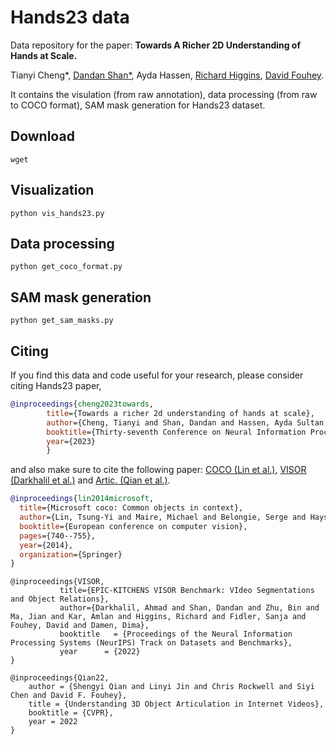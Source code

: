 # Hands23 data

Data repository for the paper: **Towards A Richer 2D Understanding of Hands at Scale.**

Tianyi Cheng*, [Dandan Shan*](https://ddshan.github.io/), Ayda Hassen, [Richard Higgins](https://relh.net/), [David Fouhey](https://cs.nyu.edu/~fouhey/).

It contains the visulation (from raw annotation), data processing (from raw to COCO format), SAM mask generation for Hands23 dataset.

## Download
```
wget 
```


## Visualization
```
python vis_hands23.py
```

## Data processing
```
python get_coco_format.py
```


## SAM mask generation
```
python get_sam_masks.py
```


## Citing

If you find this data and code useful for your research, please consider citing Hands23 paper,

```bibtex
@inproceedings{cheng2023towards,
        title={Towards a richer 2d understanding of hands at scale},
        author={Cheng, Tianyi and Shan, Dandan and Hassen, Ayda Sultan and Higgins, Richard Ely Locke and Fouhey, David},
        booktitle={Thirty-seventh Conference on Neural Information Processing Systems},
        year={2023}
        }

```

and also make sure to cite the following paper: [COCO (Lin et al.)](https://cocodataset.org/#home), [VISOR (Darkhalil et al.)](https://epic-kitchens.github.io/VISOR/) and [Artic. (Qian et al.)](https://jasonqsy.github.io/Articulation3D/).
```bibtex
@inproceedings{lin2014microsoft,
  title={Microsoft coco: Common objects in context},
  author={Lin, Tsung-Yi and Maire, Michael and Belongie, Serge and Hays, James and Perona, Pietro and Ramanan, Deva and Doll{\'a}r, Piotr and Zitnick, C Lawrence},
  booktitle={European conference on computer vision},
  pages={740--755},
  year={2014},
  organization={Springer}
}
```
```
@inproceedings{VISOR,
           title={EPIC-KITCHENS VISOR Benchmark: VIdeo Segmentations and Object Relations},
           author={Darkhalil, Ahmad and Shan, Dandan and Zhu, Bin and Ma, Jian and Kar, Amlan and Higgins, Richard and Fidler, Sanja and Fouhey, David and Damen, Dima},
           booktitle   = {Proceedings of the Neural Information Processing Systems (NeurIPS) Track on Datasets and Benchmarks},
           year      = {2022}
} 
```
```
@inproceedings{Qian22,
    author = {Shengyi Qian and Linyi Jin and Chris Rockwell and Siyi Chen and David F. Fouhey},
    title = {Understanding 3D Object Articulation in Internet Videos},
    booktitle = {CVPR},
    year = 2022
}
```